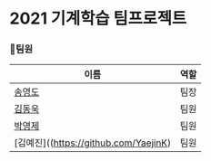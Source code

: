 # 2021 기계학습 팀프로젝트 


### 👩팀원
|이름|역할|
|-----|----|
|[송영도](https://github.com/0csong)|팀장|
|[김동욱](https://github.com/DongwookKim0823)|팀원|
|[박영제](https://github.com/parky-j)|팀원|
|[김예진]((https://github.com/YaejinK)|팀원|
